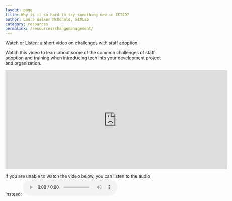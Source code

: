 ```yaml
---
layout: page
title: Why is it so hard to try something new in ICT4D?
author: Laura Walker McDonald, SIMLab
category: resources
permalink: /resources/changemanagement/
---
```

Watch or Listen: a short video on challenges with staff adoption

Watch this video to learn about some of the common challenges of staff adoption and training when introducing tech into your development project and organization.

<iframe width="706" height="315" src="https://www.youtube.com/embed/hIRkipQ7nPw" frameborder="0" allowfullscreen="true"></iframe>

If you are unable to watch the video below, you can listen to the audio instead:
<audio controls="ture">
  <source src="http://simlab.org/resources/coursem4cso/files/Hard%20to%20try%20New%20in%20ICT4D.mp3" data-external="1" type="audio/mpeg"></source>
  Your browser does not support the audio element.
</audio>
